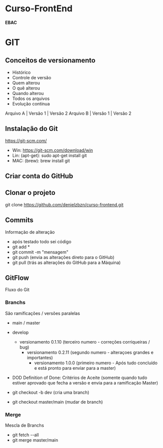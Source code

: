 # Curso-FrontEnd
#### EBAC

# GIT
## Conceitos de versionamento
  - Histórico
  - Controle de versão
  - Quem alterou
  - O quê alterou
  - Quando alterou
  - Todos os arquivos
  - Evolução contínua
  
  Arquivo A | Versão 1 | Versão 2
  Arquivo B | Versão 1 | Versão 2
  
  ## Instalação do Git
  https://git-scm.com/

  - Win: https://git-scm.com/download/win
  - Lin: (apt-get): sudo apt-get install git
  - MAC: (brew): brew install git

  ## Criar conta do GitHub

  ## Clonar o projeto
  git clone https://github.com/denielzbzn/curso-frontend.git

  ## Commits
  Informação de alteração
  - após testado todo sei código
  - git add *
  - git commit -m "mensagem"
  - git push (envia as alterações direto para o GitHub)
  - git pull (trás as alterações do GitHub para a Máquina)

  ## GitFlow
  Fluxo do Git

  ### Branchs
  São ramificações / versões paralelas

  - main / master
  - develop
    - versionamento 0.1.10 (terceiro numero - correções corriqueiras / bug)
      - versionamento 0.2.11 (segundo numero - alteraçoes grandes e importantes)
        - versionamento 1.0.0 (primeiro numero - Após tudo concluído e está pronto para enviar para a master)
  - DOD Definition of Done: Critérios de Aceite (somente quando tudo estiver aprovado que fecha a versão e envia para a ramificação Master)

  - git checkout -b dev (cria uma branch)
  - git checkout master/main (mudar de branch)

  ### Merge
  Mescla de Branchs

  - git fetch --all
  - git merge master/main
